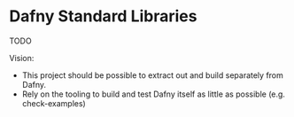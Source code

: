 # Dafny Standard Libraries

TODO

Vision:

* This project should be possible to extract out and build separately from Dafny.
* Rely on the tooling to build and test Dafny itself as little as possible (e.g. check-examples)